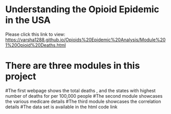# Understanding the Opioid Epidemic in the USA

Please click this link to view: https://varsha1288.github.io/Opioids%20Epidemic%20Analysis/Module%201%20Opioid%20Deaths.html

# There are three modules in this project
#The first webpage shows the total deaths , and the states with highest number of deaths for per 100,000 people
#The second module showcases the various medicare details
#The third module showcases the correlation details
#The data set is available in the html code link
